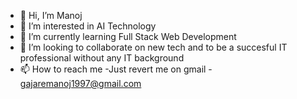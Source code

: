 - 👋 Hi, I’m Manoj
- 👀 I’m interested in AI Technology
- 🌱 I’m currently learning Full Stack Web Development
- 💞️ I’m looking to collaborate on new tech and to be a succesful IT professional without any IT background
- 📫 How to reach me -Just revert me on gmail - gajaremanoj1997@gmail.com

<!---
manojsgajare/manojsgajare is a ✨ special ✨ repository because its `README.md` (this file) appears on your GitHub profile.
You can click the Preview link to take a look at your changes.
--->
